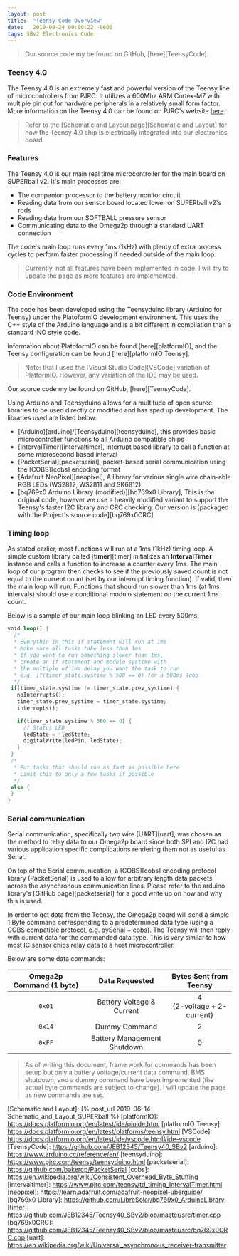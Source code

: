 ```yaml
---
layout: post
title:  "Teensy Code Overview"
date:   2019-09-24 00:00:22 -0600
tags: SBv2 Electronics Code
---
```


> Our source code my be found on GitHub, [here][TeensyCode].

### Teensy 4.0

The Teensy 4.0 is an extremely fast and powerful version of the Teensy line of microcontrollers from PJRC. It utilizes a 600Mhz ARM Cortex-M7 with multiple pin out for hardware peripherals in a relatively small form factor. More information on the Teensy 4.0 can be found on PJRC's website [here][teensy40].

> Refer to the [Schematic and Layout page][Schematic and Layout] for how the Teensy 4.0 chip is electrically integrated into our electronics board.

### Features

The Teensy 4.0 is our main real time microcontroller for the main board on SUPERball v2. It's main processes are:
* The companion processor to the battery monitor circuit
* Reading data from our sensor board located lower on SUPERball v2's rods
* Reading data from our SOFTBALL pressure sensor
* Communicating data to the Omega2p through a standard UART connection

The code's main loop runs every 1ms (1kHz) with plenty of extra process cycles to perform faster processing if needed outside of the main loop.

> Currently, not all features have been implemented in code. I will try to update the page as more features are implemented.

### Code Environment

The code has been developed using the Teensyduino library (Arduino for Teensy) under the PlatoformIO development environment. This uses the C++ style of the Arduino language and is a bit different in compilation than a standard INO style code.

Information about PlatoformIO can be found [here][platformIO], and the Teensy configuration can be found [here][platformIO Teensy].

> Note: that I used the [Visual Studio Code][VSCode] variation of PlatformIO. However, any variation of the IDE may be used.

Our source code my be found on GitHub, [here][TeensyCode].

Using Arduino and Teensyduino allows for a multitude of open source libraries to be used directly or modified and has sped up development. The libraries used are listed below:
* [Arduino][arduino]/[Teensyduino][teensyduino], this provides basic microcontroller functions to all Arduino compatible chips
* [IntervalTimer][intervaltimer], interrupt based library to call a function at some microsecond based interval
* [PacketSerial][packetserial], packet-based serial communication using the [COBS][cobs] encoding format
* [Adafruit NeoPixel][neopixel], A library for various single wire chain-able RGB LEDs (WS2812, WS2811 and SK6812)
* [bq769x0 Arduino Library (modified)][bq769x0 Library], This is the original code, however we use a heavily modified variant to support the Teensy's faster I2C library and CRC checking. Our version is [packaged with the Project's source code][bq769x0CRC]

### Timing loop

 As stated earlier, most functions will run at a 1ms (1kHz) timing loop. A simple custom library called [**timer**][timer] initializes an **IntervalTimer** instance and calls a function to increase a counter every 1ms. The main loop of our program then checks to see if the previously saved count is not equal to the current count (set by our interrupt timing function). If valid, then the main loop will run. Functions that should run slower than 1ms (at 1ms intervals) should use a conditional modulo statement on the current 1ms count.

 Below is a sample of our main loop blinking an LED every 500ms:

 ```rust
 void loop() {
   /*
   * Everythin in this if statement will run at 1ms
   * Make sure all tasks take less than 1ms
   * If you want to run something slower than 1ms,
   * create an if statement and modulo systime with
   * the multiple of 1ms delay you want the task to run
   * e.g. if(timer_state.systime % 500 == 0) for a 500ms loop
   */
  if(timer_state.systime != timer_state.prev_systime) {
    noInterrupts();
    timer_state.prev_systime = timer_state.systime;
    interrupts();

    if(timer_state.systime % 500 == 0) {
      // Status LED
      ledState = !ledState;
      digitalWrite(ledPin, ledState);
    }
  }
  /*
   * Put tasks that should run as fast as possible here
   * Limit this to only a few tasks if possible
   */
  else {
  }
}
 ```

### Serial communication

Serial communication, specifically two wire [UART][uart], was chosen as the method to relay data to our Omega2p board since both SPI and I2C had various application specific complications rendering them not as useful as Serial.

On top of the Serial communication, a [COBS][cobs] encoding protocol library (PacketSerial) is used to allow for arbitrary length data packets across the asynchronous communication lines. Please refer to the arduino library's [GitHub page][packetserial] for a good write up on how and why this is used.

In order to get data from the Teensy, the Omega2p board will send a simple 1 Byte command corresponding to a predetermined data type (using a COBS compatible protocol, e.g. pySerial + cobs). The Teensy will then reply with current data for the commanded data type. This is very similar to how most IC sensor chips relay data to a host microcontroller.

Below are some data commands:

Omega2p Command (1 byte) | Data Requested | Bytes Sent from Teensy
:---: | :---: | :---:
`0x01` | Battery Voltage & Current | 4<br/>(2-voltage + 2-current)
`0x14`  | Dummy Command | 2
`0xFF`  | Battery Management Shutdown | 0

> As of writing this document, frame work for commands has been setup but only a battery voltage/current data command, BMS shutdown, and a dummy command have been implemented (the actual byte commands are subject to change). I will update the page as new commands are set.


[teensy40]: https://www.pjrc.com/store/teensy40.html
[Schematic and Layout]: {% post_url 2019-06-14-Schematic_and_Layout_SUPERball %}
[platformIO]: https://docs.platformio.org/en/latest/ide/pioide.html
[platformIO Teensy]: https://docs.platformio.org/en/latest/platforms/teensy.html
[VSCode]: https://docs.platformio.org/en/latest/ide/vscode.html#ide-vscode
[TeensyCode]: https://github.com/JEB12345/Teensy40_SBv2
[arduino]: https://www.arduino.cc/reference/en/
[teensyduino]: https://www.pjrc.com/teensy/teensyduino.html
[packetserial]: https://github.com/bakercp/PacketSerial
[cobs]: https://en.wikipedia.org/wiki/Consistent_Overhead_Byte_Stuffing
[intervaltimer]: https://www.pjrc.com/teensy/td_timing_IntervalTimer.html
[neopixel]: https://learn.adafruit.com/adafruit-neopixel-uberguide/
[bq769x0 Library]: https://github.com/LibreSolar/bq769x0_ArduinoLibrary
[timer]: https://github.com/JEB12345/Teensy40_SBv2/blob/master/src/timer.cpp
[bq769x0CRC]: https://github.com/JEB12345/Teensy40_SBv2/blob/master/src/bq769x0CRC.cpp
[uart]: https://en.wikipedia.org/wiki/Universal_asynchronous_receiver-transmitter

